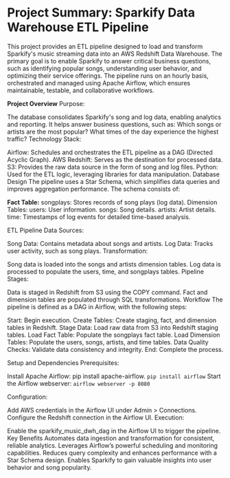 # Project Summary: Sparkify Data Warehouse ETL Pipeline
This project provides an ETL pipeline designed to load and transform Sparkify's music streaming data into an AWS Redshift Data Warehouse. The primary goal is to enable Sparkify to answer critical business questions, such as identifying popular songs, understanding user behavior, and optimizing their service offerings. The pipeline runs on an hourly basis, orchestrated and managed using Apache Airflow, which ensures maintainable, testable, and collaborative workflows.

**Project Overview**
Purpose:

The database consolidates Sparkify's song and log data, enabling analytics and reporting.
It helps answer business questions, such as:
Which songs or artists are the most popular?
What times of the day experience the highest traffic?
Technology Stack:

Airflow: Schedules and orchestrates the ETL pipeline as a DAG (Directed Acyclic Graph).
AWS Redshift: Serves as the destination for processed data.
S3: Provides the raw data source in the form of song and log files.
Python: Used for the ETL logic, leveraging libraries for data manipulation.
Database Design
The pipeline uses a Star Schema, which simplifies data queries and improves aggregation performance. The schema consists of:

**Fact Table:**
songplays: Stores records of song plays (log data).
Dimension Tables:
users: User information.
songs: Song details.
artists: Artist details.
time: Timestamps of log events for detailed time-based analysis.


ETL Pipeline
Data Sources:

Song Data: Contains metadata about songs and artists.
Log Data: Tracks user activity, such as song plays.
Transformation:

Song data is loaded into the songs and artists dimension tables.
Log data is processed to populate the users, time, and songplays tables.
Pipeline Stages:

Data is staged in Redshift from S3 using the COPY command.
Fact and dimension tables are populated through SQL transformations.
Workflow
The pipeline is defined as a DAG in Airflow, with the following steps:

Start: Begin execution.
Create Tables: Create staging, fact, and dimension tables in Redshift.
Stage Data: Load raw data from S3 into Redshift staging tables.
Load Fact Table: Populate the songplays fact table.
Load Dimension Tables: Populate the users, songs, artists, and time tables.
Data Quality Checks: Validate data consistency and integrity.
End: Complete the process.


Setup and Dependencies
Prerequisites:

Install Apache Airflow: pip install apache-airflow.
```pip install airflow```
Start the Airflow webserver:
```airflow webserver -p 8080```

Configuration:

Add AWS credentials in the Airflow UI under Admin > Connections.
Configure the Redshift connection in the Airflow UI.
Execution:

Enable the sparkify_music_dwh_dag in the Airflow UI to trigger the pipeline.
Key Benefits
Automates data ingestion and transformation for consistent, reliable analytics.
Leverages Airflow’s powerful scheduling and monitoring capabilities.
Reduces query complexity and enhances performance with a Star Schema design.
Enables Sparkify to gain valuable insights into user behavior and song popularity.
